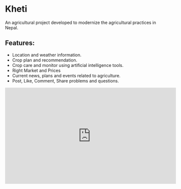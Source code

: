 # Kheti
An agricultural project developed to modernize the agricultural practices in Nepal. 

## Features:

* Location and weather information.
* Crop plan and recommendation.
* Crop care and monitor using artificial intelligence tools.
* Right Market and Prices
* Current news, plans and events related to agriculture.
* Post, Like, Comment, Share problems and questions.


 <iframe width="560" height="315"
src="https://www.youtube.com/embed/MUQfKFzIOeU" 
frameborder="0" 
allow="accelerometer; autoplay; encrypted-media; gyroscope; picture-in-picture" 
allowfullscreen></iframe>

